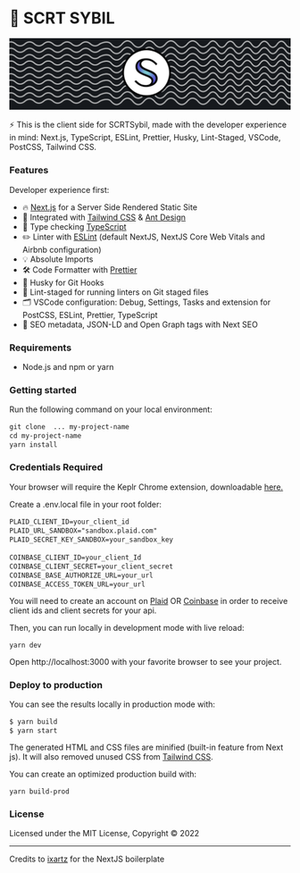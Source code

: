 # 🚀 SCRT SYBIL

![scrt sybil image](./public/images/readmeImage.png)


⚡️ This is the client side for SCRTSybil, made with the developer experience in mind: Next.js, TypeScript, ESLint, Prettier, Husky, Lint-Staged, VSCode, PostCSS, Tailwind CSS.

### Features

Developer experience first:

- 🔥 [Next.js](https://nextjs.org) for a Server Side Rendered Static Site
- 🎨 Integrated with [Tailwind CSS](https://tailwindcss.com) & [Ant Design](https://ant.design/)
- 🎉 Type checking [TypeScript](https://www.typescriptlang.org)
- ✏️ Linter with [ESLint](https://eslint.org) (default NextJS, NextJS Core Web Vitals and Airbnb configuration)
- 💡 Absolute Imports
- 🛠 Code Formatter with [Prettier](https://prettier.io)
- 🦊 Husky for Git Hooks
- 🚫 Lint-staged for running linters on Git staged files
- 🗂 VSCode configuration: Debug, Settings, Tasks and extension for PostCSS, ESLint, Prettier, TypeScript
- 🤖 SEO metadata, JSON-LD and Open Graph tags with Next SEO

### Requirements

- Node.js and npm or yarn

### Getting started

Run the following command on your local environment:

```
git clone  ... my-project-name
cd my-project-name
yarn install
```

### Credentials Required

Your browser will require the Keplr Chrome extension, downloadable [here.](https://chrome.google.com/webstore/detail/keplr/dmkamcknogkgcdfhhbddcghachkejeap?hl=en)

Create a .env.local file in your root folder: 

```
PLAID_CLIENT_ID=your_client_id
PLAID_URL_SANDBOX="sandbox.plaid.com"
PLAID_SECRET_KEY_SANDBOX=your_sandbox_key

COINBASE_CLIENT_ID=your_client_Id
COINBASE_CLIENT_SECRET=your_client_secret
COINBASE_BASE_AUTHORIZE_URL=your_url
COINBASE_ACCESS_TOKEN_URL=your_url

```

You will need to create an account on [Plaid](https://dashboard.plaid.com/) OR [Coinbase](https://developers.coinbase.com/) in order to receive client ids and client secrets for your api. 


Then, you can run locally in development mode with live reload:

```
yarn dev
```

Open http://localhost:3000 with your favorite browser to see your project.

### Deploy to production

You can see the results locally in production mode with:

```
$ yarn build
$ yarn start
```

The generated HTML and CSS files are minified (built-in feature from Next js). It will also removed unused CSS from [Tailwind CSS](https://tailwindcss.com).

You can create an optimized production build with:

```
yarn build-prod
```


### License

Licensed under the MIT License, Copyright © 2022

---


Credits to [ixartz](https://github.com/ixartz/Next-js-Boilerplate) for the NextJS boilerplate
